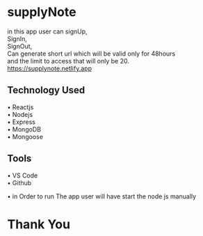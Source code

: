 # supplyNote

in this app user can signUp,<br>SignIn,<br>SignOut,<br>Can generate short url which will be valid only for 48hours <br>and the limit to access that will only be 20.<br>
https://supplynote.netlify.app



## Technology Used
•	Reactjs <br>
•	Nodejs <br>
•	Express <br>
•	MongoDB <br>
•	Mongoose <br>




## Tools
•	VS Code <br>
•	Github <br>

• in Order to run The app user will have start the node js manually

# Thank You

